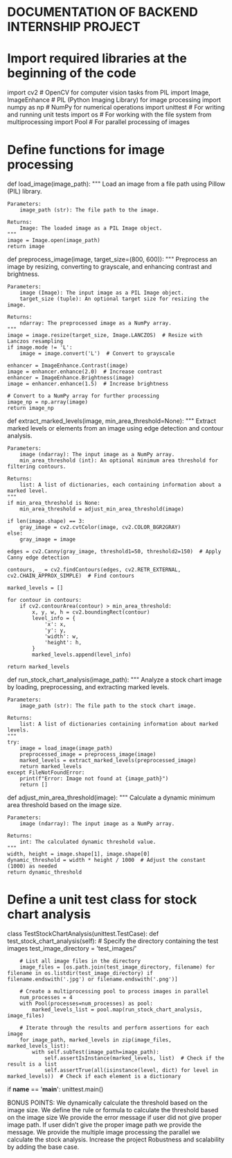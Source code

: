 # DOCUMENTATION OF BACKEND INTERNSHIP PROJECT
# Import required libraries at the beginning of the code
import cv2  # OpenCV for computer vision tasks
from PIL import Image, ImageEnhance  # PIL (Python Imaging Library) for image processing
import numpy as np  # NumPy for numerical operations
import unittest  # For writing and running unit tests
import os  # For working with the file system
from multiprocessing import Pool  # For parallel processing of images

# Define functions for image processing
def load_image(image_path):
    """
    Load an image from a file path using Pillow (PIL) library.

    Parameters:
        image_path (str): The file path to the image.

    Returns:
        Image: The loaded image as a PIL Image object.
    """
    image = Image.open(image_path)
    return image

def preprocess_image(image, target_size=(800, 600)):
    """
    Preprocess an image by resizing, converting to grayscale, and enhancing contrast and brightness.

    Parameters:
        image (Image): The input image as a PIL Image object.
        target_size (tuple): An optional target size for resizing the image.

    Returns:
        ndarray: The preprocessed image as a NumPy array.
    """
    image = image.resize(target_size, Image.LANCZOS)  # Resize with Lanczos resampling
    if image.mode != 'L':
        image = image.convert('L')  # Convert to grayscale

    enhancer = ImageEnhance.Contrast(image)
    image = enhancer.enhance(2.0)  # Increase contrast
    enhancer = ImageEnhance.Brightness(image)
    image = enhancer.enhance(1.5)  # Increase brightness

    # Convert to a NumPy array for further processing
    image_np = np.array(image)
    return image_np

def extract_marked_levels(image, min_area_threshold=None):
    """
    Extract marked levels or elements from an image using edge detection and contour analysis.

    Parameters:
        image (ndarray): The input image as a NumPy array.
        min_area_threshold (int): An optional minimum area threshold for filtering contours.

    Returns:
        list: A list of dictionaries, each containing information about a marked level.
    """
    if min_area_threshold is None:
        min_area_threshold = adjust_min_area_threshold(image)

    if len(image.shape) == 3:
        gray_image = cv2.cvtColor(image, cv2.COLOR_BGR2GRAY)
    else:
        gray_image = image

    edges = cv2.Canny(gray_image, threshold1=50, threshold2=150)  # Apply Canny edge detection

    contours, _ = cv2.findContours(edges, cv2.RETR_EXTERNAL, cv2.CHAIN_APPROX_SIMPLE)  # Find contours

    marked_levels = []

    for contour in contours:
        if cv2.contourArea(contour) > min_area_threshold:
            x, y, w, h = cv2.boundingRect(contour)
            level_info = {
                'x': x,
                'y': y,
                'width': w,
                'height': h,
            }
            marked_levels.append(level_info)

    return marked_levels

def run_stock_chart_analysis(image_path):
    """
    Analyze a stock chart image by loading, preprocessing, and extracting marked levels.

    Parameters:
        image_path (str): The file path to the stock chart image.

    Returns:
        list: A list of dictionaries containing information about marked levels.
    """
    try:
        image = load_image(image_path)
        preprocessed_image = preprocess_image(image)
        marked_levels = extract_marked_levels(preprocessed_image)
        return marked_levels
    except FileNotFoundError:
        print(f"Error: Image not found at {image_path}")
        return []

def adjust_min_area_threshold(image):
    """
    Calculate a dynamic minimum area threshold based on the image size.

    Parameters:
        image (ndarray): The input image as a NumPy array.

    Returns:
        int: The calculated dynamic threshold value.
    """
    width, height = image.shape[1], image.shape[0]
    dynamic_threshold = width * height / 1000  # Adjust the constant (1000) as needed
    return dynamic_threshold

# Define a unit test class for stock chart analysis
class TestStockChartAnalysis(unittest.TestCase):
    def test_stock_chart_analysis(self):
        # Specify the directory containing the test images
        test_image_directory = 'test_images/'

        # List all image files in the directory
        image_files = [os.path.join(test_image_directory, filename) for filename in os.listdir(test_image_directory) if filename.endswith('.jpg') or filename.endswith('.png')]

        # Create a multiprocessing pool to process images in parallel
        num_processes = 4
        with Pool(processes=num_processes) as pool:
            marked_levels_list = pool.map(run_stock_chart_analysis, image_files)

        # Iterate through the results and perform assertions for each image
        for image_path, marked_levels in zip(image_files, marked_levels_list):
            with self.subTest(image_path=image_path):
                self.assertIsInstance(marked_levels, list)  # Check if the result is a list
                self.assertTrue(all(isinstance(level, dict) for level in marked_levels))  # Check if each element is a dictionary

if __name__ == '__main__':
    unittest.main()

BONUS POINTS:
We dynamically calculate the threshold based on the image size.
We define the rule or formula to calculate the threshold based on the image size 
We provide the error message if user did not give proper image path. If user didn’t  give the proper image path we provide the message.
We provide the multiple image processing the parallel we calculate the stock analysis.
Increase the project Robustness  and scalability by adding the base case.


